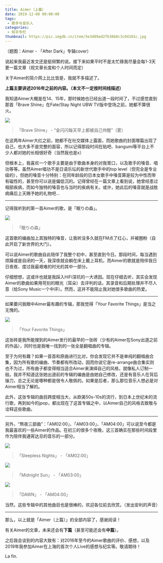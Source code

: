 ```yaml
---
title: Aimer（上篇）
date: 2019-12-08 00:00:00
tags: 
 - 歌手与音乐人
categories:
 - 知乎专栏
thumbnail: https://pic.imgdb.cn/item/5e3d09ad2fb38b8c3c04101c.jpg
---
```


（题图：Aimer - 「After Dark」专辑cover）

<!--more-->

说起来我最近发文还是挺频繁的说。接下来如果平时不是太忙碌我尽量会每1-3天更一篇文章（视文章长度和个人时间而定）

关于Aimer的简介网上比比皆是，我就不多描述了。

**上篇主要讲述2016年之前的内容。（本文不一定按时间线描述）**

我知道Aimer大概是在14、15年，那时候她也已经出道一段时间了，不过感觉直到那首「Brave Shine」在Fate/Stay Night UBW TV版中登场之前，她都不算很火。

![](https://pic.imgdb.cn/item/5e3d09e72fb38b8c3c041567.jpg)

> 「Brave Shine」 - “金闪闪每天早上都被自己帅醒”（雾）

在这两年Aimer大红之前，她都不在社交媒体上露面，而她歌曲的封面哪篇出现了自己，也大多不是完整的面容，所以记得那段时间在贴吧、bangumi等平台上不少人都对她的长相很好奇（当然我也是x）

但根本上，我喜欢一个歌手主要是由于歌曲本身的对我胃口，以及歌手的嗓音、唱功等等。虽然Aimer唱功不是日语乐坛的新世代歌手中的top level（但完全是专业级的），但她的嗓音十分特别：在同年龄段的日本女歌手中嗓音算是较为中性而带有磁性的，甚至你可以说是偏低沉的。记得曾经在一篇文章上看到说，她曾经患过咽部疾病，而如今独特的嗓音也与当时的疾病有关。或许，她此后的嗓音就是战胜病痛后上天赐予她的礼物吧...

___

记得我听到的第一首Aimer的歌，是「眠りの森」。

![](https://pic.imgdb.cn/item/5e3d09e72fb38b8c3c041569.jpg)

> 「眠りの森」

这首歌的编曲加上其独特的嗓音，让我听没多久就在FM点了红心，并被圈粉（自此开启了新世界的大门）。

可以说Aimer的歌曲自此陪伴了我整个初中，甚至直到今日。那段时间，每当遇到烦躁或是自闭的一天，我深夜就会躺在床上戴上耳机，而Aimer的歌就是陪伴我日日夜夜、度过我最艰难的时光的其中一部分。

仔细想想，这或许也就是我踩入HiFi深坑的一大诱因。现在仔细去听，其实会发现Aimer的歌曲如果用苛刻的眼光（耳朵）去评判的话，其录音和后期处理并不尽人意（给Sony Music一个中评）。然而，这并不能阻止我对她很多歌曲的热爱。

___

如果要问我眼中Aimer最有趣的专辑，那我觉得「Your Favorite Things」是当之无愧的。

![](https://pic.imgdb.cn/item/5e3d09e72fb38b8c3c04156b.jpg)

> 「Your Favorite Things」

这张砖是我所能搜到的Aimer发行的最早的一张砖（少有的Aimer在Sony出道之前的作品），同时也是我唯一找到的一张全是翻唱曲的专辑。

至于为何有趣？如果一首首和原曲进行比对，你会发现它并不是单纯的翻唱曲合集，因为所有歌的编曲、节奏都有所改动，因而你说它是re-arrange曲合集实则也不为过，所有曲子都变得相当适合Aimer来演绎自己的风格，就像私人订制一般。我并不知道这张她出道前的专辑的编曲是由她自己修改，还是有音乐人在背后操刀，总之无论是哪种都是很令人敬佩的。如果是后者，那么那位音乐人想必是对Aimer相当了解的。

此外，这张专辑的曲目跨度相当大，从欧美50s-10s的流行，到日本上世纪末的流行歌，再到如今的jpop，都出现在了这首专辑之中，以Aimer自己的风格去致敬与诠释这些歌曲。

___

另外，“熬夜三部曲”：「AM02:00」、「AM03:00」、「AM04:00」可以说至今都是我最喜欢的一些Aimer的作品。在初三的很多个夜晚，这三首确实在那些时间段里作为陪伴我通宵达旦的音乐的一部分。

![](https://pic.imgdb.cn/item/5e3d09e72fb38b8c3c04156e.jpg)

> 「Sleepless Nights」 - 「AM02:00」

![](https://pic.imgdb.cn/item/5e3d09e72fb38b8c3c041570.jpg)

> 「Midnight Sun」 - 「AM03:00」

![](https://pic.imgdb.cn/item/5e3d09e72fb38b8c3c041572.jpg)

> 「DAWN」 - 「AM04:00」

当然，这些专辑中的其他曲目也是很棒的，欢迎各位前去欣赏。（发出安利的声音）

___

那么，以上就是「Aimer（上篇）」的全部内容了，感谢阅读！

有关Aimer的文章，未来还会有**下篇**（甚至可能还会有**中篇**）。

之后我会谈到的内容大致有：对2016年至今的Aimer歌曲的评价、感想，以及2019年我参加Aimer在上海的首次个人Live的感想与纪实等。敬请期待！

La fin.